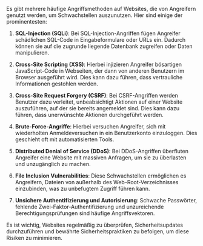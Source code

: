 Es gibt mehrere häufige Angriffsmethoden auf Websites, die von Angreifern genutzt werden, um Schwachstellen auszunutzen. Hier sind einige der prominentesten:

1. **SQL-Injection (SQLi)**: Bei SQL-Injection-Angriffen fügen Angreifer schädlichen SQL-Code in Eingabeformulare oder URLs ein. Dadurch können sie auf die zugrunde liegende Datenbank zugreifen oder Daten manipulieren.

2. **Cross-Site Scripting (XSS)**: Hierbei injizieren Angreifer bösartigen JavaScript-Code in Webseiten, der dann von anderen Benutzern im Browser ausgeführt wird. Dies kann dazu führen, dass vertrauliche Informationen gestohlen werden.

3. **Cross-Site Request Forgery (CSRF)**: Bei CSRF-Angriffen werden Benutzer dazu verleitet, unbeabsichtigt Aktionen auf einer Website auszuführen, auf der sie bereits angemeldet sind. Dies kann dazu führen, dass unerwünschte Aktionen durchgeführt werden.

4. **Brute-Force-Angriffe**: Hierbei versuchen Angreifer, sich mit wiederholten Anmeldeversuchen in ein Benutzerkonto einzuloggen. Dies geschieht oft mit automatisierten Tools.

5. **Distributed Denial of Service (DDoS)**: Bei DDoS-Angriffen überfluten Angreifer eine Website mit massiven Anfragen, um sie zu überlasten und unzugänglich zu machen.

6. **File Inclusion Vulnerabilities**: Diese Schwachstellen ermöglichen es Angreifern, Dateien von außerhalb des Web-Root-Verzeichnisses einzubinden, was zu unbefugtem Zugriff führen kann.

7. **Unsichere Authentifizierung und Autorisierung**: Schwache Passwörter, fehlende Zwei-Faktor-Authentifizierung und unzureichende Berechtigungsprüfungen sind häufige Angriffsvektoren.

Es ist wichtig, Websites regelmäßig zu überprüfen, Sicherheitsupdates durchzuführen und bewährte Sicherheitspraktiken zu befolgen, um diese Risiken zu minimieren.
